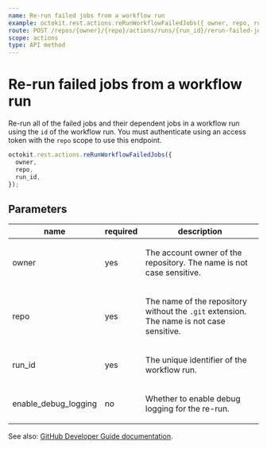 ```yaml
---
name: Re-run failed jobs from a workflow run
example: octokit.rest.actions.reRunWorkflowFailedJobs({ owner, repo, run_id })
route: POST /repos/{owner}/{repo}/actions/runs/{run_id}/rerun-failed-jobs
scope: actions
type: API method
---
```


# Re-run failed jobs from a workflow run

Re-run all of the failed jobs and their dependent jobs in a workflow run using the `id` of the workflow run. You must authenticate using an access token with the `repo` scope to use this endpoint.

```js
octokit.rest.actions.reRunWorkflowFailedJobs({
  owner,
  repo,
  run_id,
});
```

## Parameters

<table>
  <thead>
    <tr>
      <th>name</th>
      <th>required</th>
      <th>description</th>
    </tr>
  </thead>
  <tbody>
    <tr><td>owner</td><td>yes</td><td>

The account owner of the repository. The name is not case sensitive.

</td></tr>
<tr><td>repo</td><td>yes</td><td>

The name of the repository without the `.git` extension. The name is not case sensitive.

</td></tr>
<tr><td>run_id</td><td>yes</td><td>

The unique identifier of the workflow run.

</td></tr>
<tr><td>enable_debug_logging</td><td>no</td><td>

Whether to enable debug logging for the re-run.

</td></tr>
  </tbody>
</table>

See also: [GitHub Developer Guide documentation](https://docs.github.com/rest/actions/workflow-runs#re-run-failed-jobs-from-a-workflow-run).
